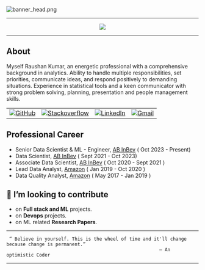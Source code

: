 <!-- ----------- HEAD SECTION ------------ -->

![banner_head.png](./banner_head.png)


<hr>

<p align="center">
  <img src="https://readme-typing-svg.herokuapp.com?color=0d8eceF&size=30&center=true&vCenter=true&width=550&height=70&lines=Hey+There+👋,+myself+Raushan;A+Data+Science+Professional+💻;Loves+To+Build+Projects+🛠;A+Problem+Solver+🕵">
</p>

<hr>

## About

Myself Raushan Kumar, an energetic professional with a comprehensive background in analytics. Ability to handle multiple responsibilities, set priorities, communicate ideas, and respond positively to demanding situations. Experience in statistical tools and a keen communicator with strong problem solving, planning, presentation and people management skills.

<table>
  <tr>
      <td><a href="https://github.com/raushanmle"><img src="https://img.shields.io/github/followers/mlconcept.svg?label=GitHub&style=social" alt="GitHub"></a></td>
    <td><a href="https://stackoverflow.com/users/12168683/raushan-kumar"><img src="https://img.shields.io/badge/Stack_Overflow-FE7A16?style=for-the-badge&logo=stack-overflow&logoColor=white" alt="Stackoverflow"></a></td>
    <td><a href="https://www.linkedin.com/in/mleraushan/"><img src="https://img.shields.io/badge/LinkedIn%20%7C%20mleraushan--rrr_.svg?style=social&logo=linkedin" alt="LinkedIn"></a></td>
    <td><a href="mailto:raushan94306@gmail.com"><img src="https://img.shields.io/badge/Gmail--_.svg?style=social&logo=gmail" alt="Gmail"></a></td>
  </tr>
</table>

## Professional Career
- Senior Data Scientist & ML - Engineer, [AB InBev](https://en.wikipedia.org/wiki/AB_InBev) ( Oct 2023 - Present)
- Data Scientist, [AB InBev](https://en.wikipedia.org/wiki/AB_InBev) ( Sept 2021 - Oct 2023)
- Associate Data Scientist, [AB InBev](https://en.wikipedia.org/wiki/AB_InBev) ( Oct 2020 - Sept 2021 )
- Lead Data Analyst, [Amazon](https://en.wikipedia.org/wiki/Amazon_(company)) ( Jan 2019 - Oct 2020 )
- Data Quality Analyst, [Amazon](https://en.wikipedia.org/wiki/Amazon_(company)) ( May 2017 - Jan 2019 )


## 👬 I’m looking to contribute

* on **Full stack and ML** projects.
* on **Devops** projects.
* on ML related **Research Papers**.

<hr>

```
 “ Believe in yourself. This is the wheel of time and it'll change because change is permanent.”
                                                        ― An optimistic Coder
```

<hr>
